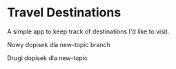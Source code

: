 # Travel Destinations

A simple app to keep track of destinations I'd like to visit.

Nowy dopisek dla new-topic branch

Drugi dopisek dla new-topic
